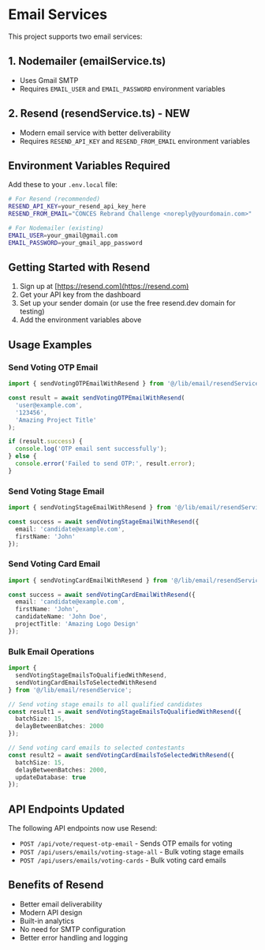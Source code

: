 # Email Services

This project supports two email services:

## 1. Nodemailer (emailService.ts)
- Uses Gmail SMTP
- Requires `EMAIL_USER` and `EMAIL_PASSWORD` environment variables

## 2. Resend (resendService.ts) - **NEW**
- Modern email service with better deliverability
- Requires `RESEND_API_KEY` and `RESEND_FROM_EMAIL` environment variables

## Environment Variables Required

Add these to your `.env.local` file:

```bash
# For Resend (recommended)
RESEND_API_KEY=your_resend_api_key_here
RESEND_FROM_EMAIL="CONCES Rebrand Challenge <noreply@yourdomain.com>"

# For Nodemailer (existing)
EMAIL_USER=your_gmail@gmail.com
EMAIL_PASSWORD=your_gmail_app_password
```

## Getting Started with Resend

1. Sign up at [https://resend.com](https://resend.com)
2. Get your API key from the dashboard
3. Set up your sender domain (or use the free resend.dev domain for testing)
4. Add the environment variables above

## Usage Examples

### Send Voting OTP Email
```typescript
import { sendVotingOTPEmailWithResend } from '@/lib/email/resendService';

const result = await sendVotingOTPEmailWithResend(
  'user@example.com',
  '123456',
  'Amazing Project Title'
);

if (result.success) {
  console.log('OTP email sent successfully');
} else {
  console.error('Failed to send OTP:', result.error);
}
```

### Send Voting Stage Email
```typescript
import { sendVotingStageEmailWithResend } from '@/lib/email/resendService';

const success = await sendVotingStageEmailWithResend({
  email: 'candidate@example.com',
  firstName: 'John'
});
```

### Send Voting Card Email
```typescript
import { sendVotingCardEmailWithResend } from '@/lib/email/resendService';

const success = await sendVotingCardEmailWithResend({
  email: 'candidate@example.com',
  firstName: 'John',
  candidateName: 'John Doe',
  projectTitle: 'Amazing Logo Design'
});
```

### Bulk Email Operations
```typescript
import { 
  sendVotingStageEmailsToQualifiedWithResend,
  sendVotingCardEmailsToSelectedWithResend 
} from '@/lib/email/resendService';

// Send voting stage emails to all qualified candidates
const result1 = await sendVotingStageEmailsToQualifiedWithResend({
  batchSize: 15,
  delayBetweenBatches: 2000
});

// Send voting card emails to selected contestants
const result2 = await sendVotingCardEmailsToSelectedWithResend({
  batchSize: 15,
  delayBetweenBatches: 2000,
  updateDatabase: true
});
```

## API Endpoints Updated

The following API endpoints now use Resend:

- `POST /api/vote/request-otp-email` - Sends OTP emails for voting
- `POST /api/users/emails/voting-stage-all` - Bulk voting stage emails
- `POST /api/users/emails/voting-cards` - Bulk voting card emails

## Benefits of Resend

- Better email deliverability
- Modern API design
- Built-in analytics
- No need for SMTP configuration
- Better error handling and logging